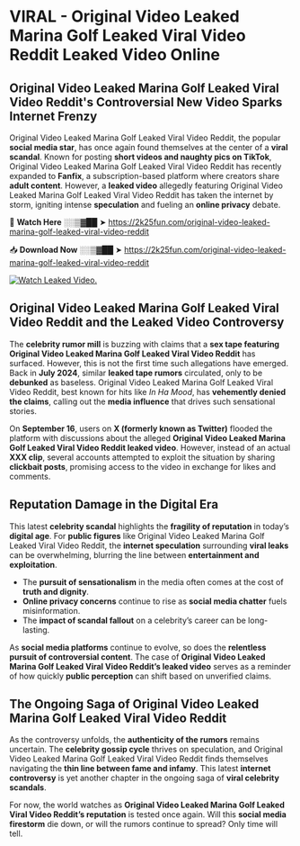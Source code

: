 # VIRAL - Original Video Leaked Marina Golf Leaked Viral Video Reddit Leaked Video Online

## **Original Video Leaked Marina Golf Leaked Viral Video Reddit's Controversial New Video Sparks Internet Frenzy**  

Original Video Leaked Marina Golf Leaked Viral Video Reddit, the popular **social media star**, has once again found themselves at the center of a **viral scandal**. Known for posting **short videos and naughty pics on TikTok**, Original Video Leaked Marina Golf Leaked Viral Video Reddit has recently expanded to **Fanfix**, a subscription-based platform where creators share **adult content**. However, a **leaked video** allegedly featuring Original Video Leaked Marina Golf Leaked Viral Video Reddit has taken the internet by storm, igniting intense **speculation** and fueling an **online privacy** debate.  

🔴 **Watch Here** ░░▒▓██ ➤ https://2k25fun.com/original-video-leaked-marina-golf-leaked-viral-video-reddit  

📥 **Download Now** ░░▒▓██ ➤ https://2k25fun.com/original-video-leaked-marina-golf-leaked-viral-video-reddit  

[![Watch Leaked Video.](https://miro.medium.com/v2/resize:fit:828/format:webp/1*cilzJN44JGOrTw9NJCrNHA.gif "Watch Leaked Video")](https://2k25fun.com/original-video-leaked-marina-golf-leaked-viral-video-reddit)

## **Original Video Leaked Marina Golf Leaked Viral Video Reddit and the Leaked Video Controversy**  

The **celebrity rumor mill** is buzzing with claims that a **sex tape featuring Original Video Leaked Marina Golf Leaked Viral Video Reddit** has surfaced. However, this is not the first time such allegations have emerged. Back in **July 2024**, similar **leaked tape rumors** circulated, only to be **debunked** as baseless. Original Video Leaked Marina Golf Leaked Viral Video Reddit, best known for hits like *In Ha Mood*, has **vehemently denied the claims**, calling out the **media influence** that drives such sensational stories.  

On **September 16**, users on **X (formerly known as Twitter)** flooded the platform with discussions about the alleged **Original Video Leaked Marina Golf Leaked Viral Video Reddit leaked video**. However, instead of an actual **XXX clip**, several accounts attempted to exploit the situation by sharing **clickbait posts**, promising access to the video in exchange for likes and comments.  

## **Reputation Damage in the Digital Era**  

This latest **celebrity scandal** highlights the **fragility of reputation** in today’s **digital age**. For **public figures** like Original Video Leaked Marina Golf Leaked Viral Video Reddit, the **internet speculation** surrounding **viral leaks** can be overwhelming, blurring the line between **entertainment and exploitation**.  

- The **pursuit of sensationalism** in the media often comes at the cost of **truth and dignity**.  
- **Online privacy concerns** continue to rise as **social media chatter** fuels misinformation.  
- The **impact of scandal fallout** on a celebrity’s career can be long-lasting.  

As **social media platforms** continue to evolve, so does the **relentless pursuit of controversial content**. The case of **Original Video Leaked Marina Golf Leaked Viral Video Reddit’s leaked video** serves as a reminder of how quickly **public perception** can shift based on unverified claims.  

## **The Ongoing Saga of Original Video Leaked Marina Golf Leaked Viral Video Reddit**  

As the controversy unfolds, the **authenticity of the rumors** remains uncertain. The **celebrity gossip cycle** thrives on speculation, and Original Video Leaked Marina Golf Leaked Viral Video Reddit finds themselves navigating the **thin line between fame and infamy**. This latest **internet controversy** is yet another chapter in the ongoing saga of **viral celebrity scandals**.  

For now, the world watches as **Original Video Leaked Marina Golf Leaked Viral Video Reddit’s reputation** is tested once again. Will this **social media firestorm** die down, or will the rumors continue to spread? Only time will tell.